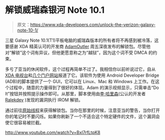 # 解锁威瑞森银河 Note 10.1

> 原文：<https://www.xda-developers.com/unlock-the-verizon-galaxy-note-10-1/>

三星 Galaxy Note 10.1(T1)平板电脑的威瑞森版本的所有者将不再感到被冷落，这要感谢 XDA 精英认可的开发商 [AdamOutler](http://forum.xda-developers.com/member.php?u=3682533) 周五深夜发布的解锁包。尽管他对“解锁”这个词有异议，但他更愿意称之为“越狱”，因为这个词不受 DMCA 的约束。

多亏了亚当的休闲软件，这个过程再简单不过了。我相信你以前听说过它，自从[XDA 电视台](http://www.xda-developers.com/android/casual-windows-mac-osx-major-update-and-windows-phone-8-sunset-in-2014-xda-developer-tv/)和[几个门户网站](http://www.xda-developers.com/tag/casual/)报道了它。该软件为使用 Android Developer Bridge (ADB)的脚本提供了一个 GUI，它可以在 Linux、Mac 和 Windows 上工作。在这个过程中，随意的力量得到了很好的体现。Adam 的演示视频显示，只需单击“Do It”按钮并按照提示操作即可。从那里，脚本使用由[李·哈里森](https://plus.google.com/111041988257930649773/about)(公认的开发者 [Ralekdev](http://forum.xda-developers.com/member.php?u=2918486) )发现的漏洞执行 IROM 解锁。

通过前往[原始线程](http://forum.xda-developers.com/showthread.php?t=2263263)来获得解锁包。当你在那里的时候，注意亚当的警告，当你打开你的笔记时不要闪烁。如果你刷新了一个不适合这个特定硬件的文件，这个漏洞会使它很容易被拦截。

http://www.youtube.com/watch?v=Bxl7rfLtpK8
